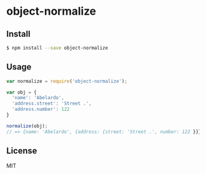 # object-normalize

## Install

```sh
$ npm install --save object-normalize
```

## Usage
```js
var normalize = require('object-normalize');

var obj = {
  'name': 'Abelardo',
  'address.street': 'Street .',
  'address.number': 122
}

normalize(obj);
// => {name: 'Abelardo', {address: {street: 'Street .', number: 122 }}}
```

## License

MIT